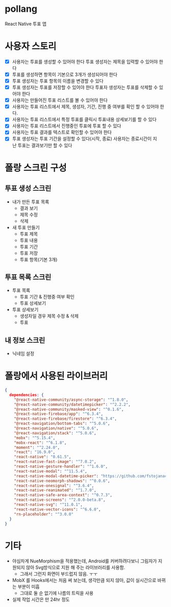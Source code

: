 # pollang
React Native 투표 앱 

# 사용자 스토리

- [x] 사용자는 투표를 생성할 수 있어야 한다 투표 생성자는 제목을 입력할 수 있어야 한다
- [x] 투표를 생성하면 항목이 기본으로 3개가 생성되어야 한다
- [x] 투표 생성자는 투표 항목의 이름을 변경할 수 있다
- [x] 투표 생성자는 투표를 저장할 수 있어야 한다 투표자 생성자는 투표를 삭제할 수 있어야 한다
- [x] 사용자는 만들어진 투표 리스트를 볼 수 있어야 한다
- [x] 사용자는 투표 리스트에서 제목, 생성자, 기간, 진행 중 여부를 확인 할 수 있어야 한다.
- [x] 사용자는 투표 리스트에서 특정 투표를 클릭시 투표내용 상세보기를 할 수 있다
- [x] 사용자는 투표 리스트에서 진행중인 투표에 투표 할 수 있다
- [x] 사용자는 투표 결과를 텍스트로 확인할 수 있어야 한다
- [x] 투표 생성자는 투표 기간을 설정할 수 있다(시작, 종료) 사용자는 종료시간이 지난 투표는 결과보기만 할 수 있다

# 폴랑 스크린 구성

## 투표 생성 스크린

- 내가 만든 투표 목록
    - 결과 보기
    - 제목 수정
    - 삭제
- 새 투표 만들기
    - 투표 제목
    - 투표 내용
    - 투표 기간
    - 투표 저장
    - 투표 항목(기본 3개)

## 투표 목록 스크린

- 투표 목록
    - 투표 기간 & 진행중 여부 확인
    - 투표 상세보기
- 투표 상세보기
    - 생성자일 경우 제목 수정 & 삭제
    - 투표

## 내 정보 스크린

- 닉네임 설정

# 폴랑에서 사용된 라이브러리
```json
{
  dependencies: {  
    "@react-native-community/async-storage": "^1.8.0",
    "@react-native-community/datetimepicker": "^2.2.2",
    "@react-native-community/masked-view": "^0.1.6",
    "@react-native-firebase/app": "^6.3.4",
    "@react-native-firebase/firestore": "^6.3.4",
    "@react-navigation/bottom-tabs": "^5.0.6",
    "@react-navigation/native": "^5.0.6",
    "@react-navigation/stack": "^5.0.6",
    "mobx": "^5.15.4",
    "mobx-react": "^6.1.8",
    "moment": "^2.24.0",
    "react": "16.9.0",
    "react-native": "0.61.5",
    "react-native-fast-image": "^7.0.2",
    "react-native-gesture-handler": "^1.6.0",
    "react-native-modal": "^11.5.4",
    "react-native-modal-datetime-picker": "https://github.com/fstojanac/react-native-modal-datetime-picker.git",
    "react-native-neomorph-shadows": "^0.0.6",
    "react-native-onesignal": "^3.6.4",
    "react-native-reanimated": "^1.7.0",
    "react-native-safe-area-context": "^0.7.3",
    "react-native-screens": "^2.0.0-beta.8",
    "react-native-svg": "^11.0.1",
    "react-native-vector-icons": "^6.6.0",
    "rn-placeholder": "^3.0.0"
  }
}
```

# 기타

- 야심차게 NueMorphism을 적용했는데, Android를 커버하려다보니 그림자가 지원되지 않아 Svg방식으로 지원 해 주는 라이브러리를 사용함.
  - 그래서 그런지 화면이 부드럽지 않음. ㅜㅜ
- MobX 를 Hooks에서는 처음 써 보는데, 생각만큼 되지 않아, 값이 실시간으로 바뀌는 부분이 미흡
  - 그대로 둘 순 없기에 나름의 트릭을 사용
- 실제 작업 시간은 만 24hr 정도
